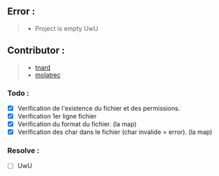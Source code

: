 ## Error :
 > - Project is empty UwU

## Contributor :
 > - [tnard](https://profile.intra.42.fr/users/tnard)
 > - [molatrec](https://profile.intra.42.fr/users/molatrec)

### Todo :
- [x] Verification de l'existence du fichier et des permissions.
- [x] Verification 1er ligne fichier
- [x] Verification du format du fichier. (la map)
- [x] Verification des char dans le fichier (char invalide = error). (la map)

### Resolve :
- [ ] UwU